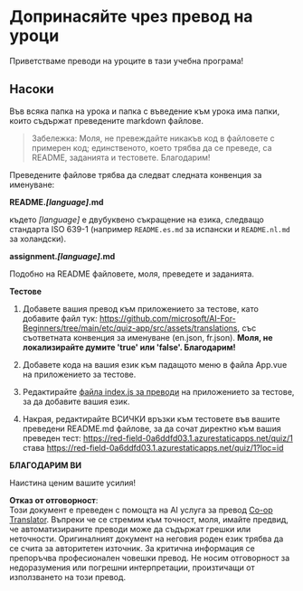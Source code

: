 <!--
CO_OP_TRANSLATOR_METADATA:
{
  "original_hash": "62b3e3ad5182edb905eec649a87eeeb4",
  "translation_date": "2025-08-26T00:46:02+00:00",
  "source_file": "etc/TRANSLATIONS.md",
  "language_code": "bg"
}
-->
# Допринасяйте чрез превод на уроци

Приветстваме преводи на уроците в тази учебна програма!

## Насоки

Във всяка папка на урока и папка с въведение към урока има папки, които съдържат преведените markdown файлове.

> Забележка: Моля, не превеждайте никакъв код в файловете с примерен код; единственото, което трябва да се преведе, са README, заданията и тестовете. Благодарим!

Преведените файлове трябва да следват следната конвенция за именуване:

**README._[language]_.md**

където _[language]_ е двубуквено съкращение на езика, следващо стандарта ISO 639-1 (например `README.es.md` за испански и `README.nl.md` за холандски).

**assignment._[language]_.md**

Подобно на README файловете, моля, преведете и заданията.

**Тестове**

1. Добавете вашия превод към приложението за тестове, като добавите файл тук: https://github.com/microsoft/AI-For-Beginners/tree/main/etc/quiz-app/src/assets/translations, със съответната конвенция за именуване (en.json, fr.json). **Моля, не локализирайте думите 'true' или 'false'. Благодарим!**

2. Добавете кода на вашия език към падащото меню в файла App.vue на приложението за тестове.

3. Редактирайте [файла index.js за преводи](https://github.com/microsoft/AI-For-Beginners/blob/main/etc/quiz-app/src/assets/translations/index.js) на приложението за тестове, за да добавите вашия език.

4. Накрая, редактирайте ВСИЧКИ връзки към тестовете във вашите преведени README.md файлове, за да сочат директно към вашия преведен тест: https://red-field-0a6ddfd03.1.azurestaticapps.net/quiz/1 става https://red-field-0a6ddfd03.1.azurestaticapps.net/quiz/1?loc=id

**БЛАГОДАРИМ ВИ**

Наистина ценим вашите усилия!

**Отказ от отговорност**:  
Този документ е преведен с помощта на AI услуга за превод [Co-op Translator](https://github.com/Azure/co-op-translator). Въпреки че се стремим към точност, моля, имайте предвид, че автоматизираните преводи може да съдържат грешки или неточности. Оригиналният документ на неговия роден език трябва да се счита за авторитетен източник. За критична информация се препоръчва професионален човешки превод. Не носим отговорност за недоразумения или погрешни интерпретации, произтичащи от използването на този превод.